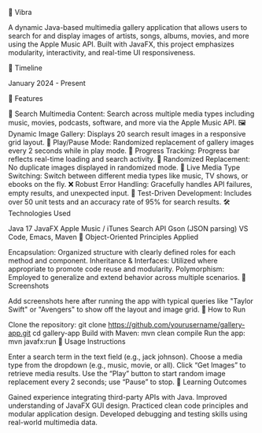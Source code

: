 🎨 Vibra

A dynamic Java-based multimedia gallery application that allows users to search for and display images of artists, songs, albums, movies, and more using the Apple Music API. Built with JavaFX, this project emphasizes modularity, interactivity, and real-time UI responsiveness.

📅 Timeline

January 2024 - Present 

🚀 Features

🔎 Search Multimedia Content: Search across multiple media types including music, movies, podcasts, software, and more via the Apple Music API.
🖼️ Dynamic Image Gallery: Displays 20 search result images in a responsive grid layout.
🔁 Play/Pause Mode: Randomized replacement of gallery images every 2 seconds while in play mode.
📶 Progress Tracking: Progress bar reflects real-time loading and search activity.
🎲 Randomized Replacement: No duplicate images displayed in randomized mode.
🔄 Live Media Type Switching: Switch between different media types like music, TV shows, or ebooks on the fly.
❌ Robust Error Handling: Gracefully handles API failures, empty results, and unexpected input.
🧪 Test-Driven Development: Includes over 50 unit tests and an accuracy rate of 95% for search results.
🛠️ Technologies Used

Java 17
JavaFX
Apple Music / iTunes Search API
Gson (JSON parsing)
VS Code, Emacs, Maven
🔧 Object-Oriented Principles Applied

Encapsulation: Organized structure with clearly defined roles for each method and component.
Inheritance & Interfaces: Utilized where appropriate to promote code reuse and modularity.
Polymorphism: Employed to generalize and extend behavior across multiple scenarios.
📸 Screenshots

Add screenshots here after running the app with typical queries like "Taylor Swift" or "Avengers" to show off the layout and image grid.
🧪 How to Run

Clone the repository:
git clone https://github.com/yourusername/gallery-app.git
cd gallery-app
Build with Maven:
mvn clean compile
Run the app:
mvn javafx:run
📝 Usage Instructions

Enter a search term in the text field (e.g., jack johnson).
Choose a media type from the dropdown (e.g., music, movie, or all).
Click “Get Images” to retrieve media results.
Use the “Play” button to start random image replacement every 2 seconds; use “Pause” to stop.
🧠 Learning Outcomes

Gained experience integrating third-party APIs with Java.
Improved understanding of JavaFX GUI design.
Practiced clean code principles and modular application design.
Developed debugging and testing skills using real-world multimedia data.
